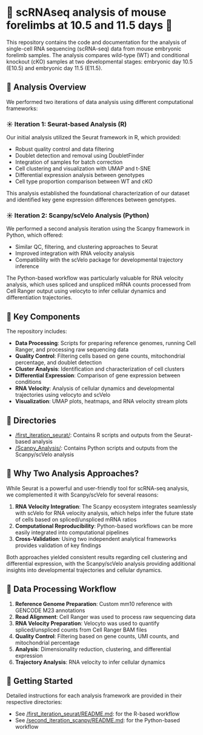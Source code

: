 # :hibiscus: scRNAseq analysis of mouse forelimbs at 10.5 and 11.5 days :hibiscus:
This repository contains the code and documentation for the analysis of single-cell RNA sequencing (scRNA-seq) data from mouse embryonic forelimb samples. The analysis compares wild-type (WT) and conditional knockout (cKO) samples at two developmental stages: embryonic day 10.5 (E10.5) and embryonic day 11.5 (E11.5).

## 🧬 Analysis Overview

We performed two iterations of data analysis using different computational frameworks:

### :sunny: Iteration 1: Seurat-based Analysis (R)

Our initial analysis utilized the Seurat framework in R, which provided:

- Robust quality control and data filtering
- Doublet detection and removal using DoubletFinder
- Integration of samples for batch correction
- Cell clustering and visualization with UMAP and t-SNE
- Differential expression analysis between genotypes
- Cell type proportion comparison between WT and cKO

This analysis established the foundational characterization of our dataset and identified key gene expression differences between genotypes.

### :sunny: Iteration 2: Scanpy/scVelo Analysis (Python)

We performed a second analysis iteration using the Scanpy framework in Python, which offered:

- Similar QC, filtering, and clustering approaches to Seurat
- Improved integration with RNA velocity analysis
- Compatibility with the scVelo package for developmental trajectory inference

The Python-based workflow was particularly valuable for RNA velocity analysis, which uses spliced and unspliced mRNA counts processed from Cell Ranger output using velocyto to infer cellular dynamics and differentiation trajectories.

## 🧬 Key Components

The repository includes:

- **Data Processing**: Scripts for preparing reference genomes, running Cell Ranger, and processing raw sequencing data
- **Quality Control**: Filtering cells based on gene counts, mitochondrial percentage, and doublet detection
- **Cluster Analysis**: Identification and characterization of cell clusters
- **Differential Expression**: Comparison of gene expression between conditions
- **RNA Velocity**: Analysis of cellular dynamics and developmental trajectories using velocyto and scVelo
- **Visualization**: UMAP plots, heatmaps, and RNA velocity stream plots

## 🧬 Directories

- [/first_iteration_seurat/](./first_iteration_seurat/): Contains R scripts and outputs from the Seurat-based analysis
- [/Scanpy_Analysis/](./Scanpy_Analysis/): Contains Python scripts and outputs from the Scanpy/scVelo analysis

## 🧬 Why Two Analysis Approaches?

While Seurat is a powerful and user-friendly tool for scRNA-seq analysis, we complemented it with Scanpy/scVelo for several reasons:

1. **RNA Velocity Integration**: The Scanpy ecosystem integrates seamlessly with scVelo for RNA velocity analysis, which helps infer the future state of cells based on spliced/unspliced mRNA ratios
2. **Computational Reproducibility**: Python-based workflows can be more easily integrated into computational pipelines
3. **Cross-Validation**: Using two independent analytical frameworks provides validation of key findings

Both approaches yielded consistent results regarding cell clustering and differential expression, with the Scanpy/scVelo analysis providing additional insights into developmental trajectories and cellular dynamics.

## 🧬 Data Processing Workflow

1. **Reference Genome Preparation**: Custom mm10 reference with GENCODE M23 annotations
2. **Read Alignment**: Cell Ranger was used to process raw sequencing data
3. **RNA Velocity Preparation**: Velocyto was used to quantify spliced/unspliced counts from Cell Ranger BAM files
4. **Quality Control**: Filtering based on gene counts, UMI counts, and mitochondrial percentage
5. **Analysis**: Dimensionality reduction, clustering, and differential expression
6. **Trajectory Analysis**: RNA velocity to infer cellular dynamics


## 🧬 Getting Started

Detailed instructions for each analysis framework are provided in their respective directories:
- See [/first_iteration_seurat/README.md](./first_iteration_seurat/README.md): for the R-based workflow
- See [/second_iteration_scanpy/README.md](./second_iteration_scanpy/README.md): for the Python-based workflow
